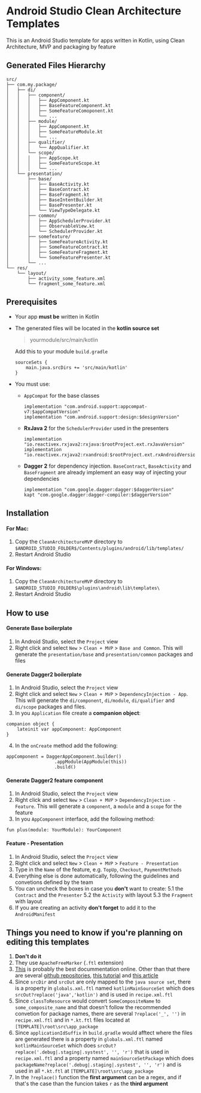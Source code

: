 
# Android Studio Clean Architecture Templates

This is an Android Studio template for apps written in Kotlin, using Clean Architecture, MVP and packaging by feature

## Generated Files Hierarchy

```
src/
├── com.my.package/
│   ├── di/
│   │   ├── component/
│   │   │   ├── AppComponent.kt
│   │   │   ├── BaseFeatureComponent.kt
│   │   │   ├── SomeFeatureComoponent.kt
│   │   │   └── ...
│   │   ├── module/
│   │   │   ├── AppComponent.kt
│   │   │   ├── SomeFeatureModule.kt
│   │   │   └── ...
│   │   ├── qualifier/
│   │   │   └── AppQualifier.kt
│   │   └── scope/
│   │   │   ├── AppScope.kt
│   │   │   ├── SomeFeatureScope.kt
│   │   │   └── ...
│   └── presentation/
│       ├── base/
│       │   ├── BaseActivity.kt
│       │   ├── BaseContract.kt
│       │   ├── BaseFragment.kt
│       │   ├── BaseIntentBuilder.kt
│       │   ├── BasePresenter.kt
│       │   └── ViewTypeDelegate.kt
│       ├── common/
│       │   ├── AppSchedulerProvider.kt
│       │   ├── ObservableView.kt
│       │   └── SchedulerProvider.kt
│       ├── somefeature/
│       │   ├── SomeFeatureActivity.kt
│       │   ├── SomeFeatureContract.kt
│       │   ├── SomeFeatureFragment.kt
│       │   └── SomeFeaturePresenter.kt
│       └── ...
└── res/
    └── layout/
        ├── activity_some_feature.xml
        └── fragment_some_feature.xml

```

## Prerequisites

- Your app **must be** written in Kotlin

- The generated files will be located in the **kotlin source set**
  > yourmodule/src/main/kotlin
  
  Add this to your module `build.gradle`
  ```
  sourceSets {
      main.java.srcDirs += 'src/main/kotlin'
  }
  ```

- You must use:
  - `AppCompat` for the base classes
    ```
    implementation "com.android.support:appcompat-v7:$appCompatVersion"
    implementation "com.android.support:design:$designVersion"
    ```
  - **RxJava 2** for the `SchedulerProvider` used in the presenters
    ```
    implementation "io.reactivex.rxjava2:rxjava:$rootProject.ext.rxJavaVersion"
    implementation "io.reactivex.rxjava2:rxandroid:$rootProject.ext.rxAndroidVersion"
    ```
  - **Dagger 2** for dependency injection. `BaseContract`, `BaseActivity` and `BaseFragment` are already implement an easy way of injecting your dependencies
    ```
    implementation "com.google.dagger:dagger:$daggerVersion"
    kapt "com.google.dagger:dagger-compiler:$daggerVersion"
    ```

## Installation

#### For Mac:

1. Copy the `CleanArchitectureMVP` directory to `$ANDROID_STUDIO_FOLDER$/Contents/plugins/android/lib/templates/`
2. Restart Android Studio

#### For Windows:

1. Copy the `CleanArchitectureMVP` directory to `$ANDROID_STUDIO_FOLDER$\plugins\android\lib\templates\`
2. Restart Android Studio

## How to use

#### Generate Base boilerplate

1. In Android Studio, select the `Project` view
2. Right click and select `New` > `Clean + MVP` > `Base and Common`. This will generate the `presentation/base` and `presentation/common` packages and files

#### Generate Dagger2 boilerplate

1. In Android Studio, select the `Project` view
2. Right click and select `New` > `Clean + MVP` > `DependencyInjection - App`. This will generate the `di/component`, `di/module`, `di/qualifier` and `di/scope` packages and files.
3. In you `Application` file create a **companion object**:
  ```
  companion object {
      lateinit var appComponent: AppComponent
  }
  ```
4. In the `onCreate` method add the following:
  ```
  appComponent = DaggerAppComponent.builder()
                    .appModule(AppModule(this))
                    .build()
  ```

#### Generate Dagger2 feature component

1. In Android Studio, select the `Project` view
2. Right click and select `New` > `Clean + MVP` > `DependencyInjection - Feature`. This will generate a `component`, a `module` and a `scope` for the feature
3. In you `AppComponent` interface, add the following method:
  ```
  fun plus(module: YourModule): YourComponent
  ```

#### Feature - Presentation

1. In Android Studio, select the `Project` view
2. Right click and select `New` > `Clean + MVP` > `Feature - Presentation`
3. Type in the `Name` of the feature, e.g. `TopUp`, `Checkout`, `PaymentMethods`
4. Everything else is done automatically, following the guidelines and convetions defined by the team
5. You can uncheck the boxes in case you **don't** want to create:
5.1 the `Contract` and the `Presenter`
5.2 the `Activity` with layout
5.3 the `Fragment` with layout
6. If you are creating an activity **don't forget** to add it to the `AndroidManifest` 

## Things you need to know if you're planning on editing this templates

1. **Don't do it**
2. They use `ApacheFreeMarker` (`.ftl` extension)
3. [This](http://www.i-programmer.info/professional-programmer/resources-and-tools/6845-android-adt-template-format-document.html) is probably the best docummentation online. Other than that there are several [github repositories](https://github.com/search?q=android+studio+template), [this tutorial](https://riggaroo.co.za/custom-file-template-group-android-studiointellij/) and [this article](https://medium.com/androidstarters/mastering-android-studio-templates-ed8fdd98cb78)
4. Since `srcDir` and `srcOut` are only mapped to the `java source set`, there is a property in `globals.xml.ftl` named `kotlinMainSourceSet` which does `srcOut?replace('java','kotlin')` and is used in `recipe.xml.ftl`
5. Since `classToResource` would convert `SomeCompositeName` to `some_composite_name` and that doesn't follow the recommended convetion for package names, there are several `?replace('_', '')` in `recipe.xml.ftl` and in `*.kt.ftl` files located at `[TEMPLATE]\root\src\app_package`
6. Since `applicationIdSuffix` in `build.gradle` would afftect where the files are generated there is a property in `globals.xml.ftl` named `kotlinMainSourceSet` which does `srcOut?replace('.debug|.staging|.systest', '', 'r')` that is used in `recipe.xml.ftl` and a property named `mainSourceSetPackage` which does `packageName?replace('.debug|.staging|.systest', '', 'r')` and is used in all `*.kt.ftl` at `[TEMPLATE]\root\src\app_package`
7. In the `?replace()` function the **first argument** can be a regex, and if that's the case than the funcion takes `r` as the **third argument**
